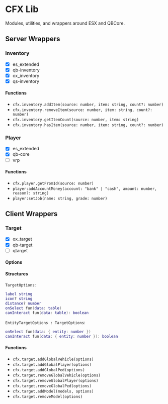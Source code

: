 # CFX Lib

Modules, utilities, and wrappers around ESX and QBCore.

## Server Wrappers

### Inventory

- [x] es_extended
- [x] qb-inventory
- [x] ox_inventory
- [x] qs-inventory

#### Functions

- `cfx.inventory.addItem(source: number, item: string, count?: number)`
- `cfx.inventory.removeItem(source: number, item: string, count?: number)`
- `cfx.inventory.getItemCount(source: number, item: string)`
- `cfx.inventory.hasItem(source: number, item: string, count?: number)`

### Player

- [x] es_extended
- [x] qb-core
- [ ] vrp

#### Functions

- `cfx.player.getFromId(source: number)`
- `player:addAccountMoney(account: "bank" | "cash", amount: number, reason?: string)`
- `player:setJob(name: string, grade: number)`

## Client Wrappers

### Target

- [x] ox_target
- [x] qb-target
- [ ] qtarget

#### Options

#### Structures

`TargetOptions`:

```lua
label string
icon? string
distance? number
onSelect fun(data: table)
canInteract fun(data: table): boolean
```

`EntityTargetOptions : TargetOptions`:

```lua
onSelect fun(data: { entity: number })
canInteract fun(data: { entity: number }): boolean
```

#### Functions

- `cfx.target.addGlobalVehicle(options)`
- `cfx.target.addGlobalPlayer(options)`
- `cfx.target.addGlobalPed(options)`
- `cfx.target.removeGlobalVehicle(options)`
- `cfx.target.removeGlobalPlayer(options)`
- `cfx.target.removeGlobalPed(options)`
- `cfx.target.addModel(models, options)`
- `cfx.target.removeModel(options)`
